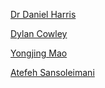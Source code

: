 [Dr Daniel Harris](https://researchers.uq.edu.au/researcher/16758)

[Dylan Cowley](https://sees.uq.edu.au/profile/13212/dylan-cowley)

[Yongjing Mao](https://sees.uq.edu.au/profile/12862/yongjing-mao)

[Atefeh Sansoleimani](https://sees.uq.edu.au/profile/10967/atefeh)
